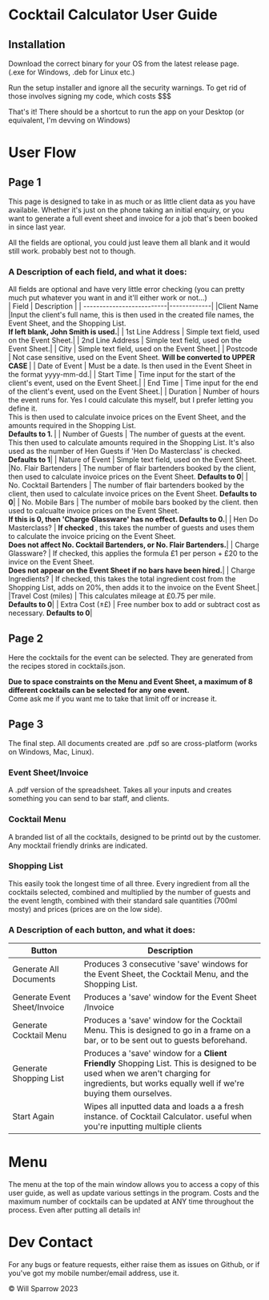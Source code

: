 # Cocktail Calculator User Guide #

## Installation ##
Download the correct binary for your OS from the latest release page.<br>
(.exe for Windows, .deb for Linux etc.)

Run the setup installer and ignore all the security warnings. To get rid of those involves signing my code, which costs $$$

That's it! There should be a shortcut to run the app on your Desktop (or equivalent, I'm devving on Windows)

# User Flow #
## Page 1 ##
This page is designed to take in as much or as little client data as you have available. Whether it's just on the phone taking an initial enquiry, or you want to generate a full event sheet and invoice for a job that's been booked in since last year.

All the fields are optional, you could just leave them all blank and it would still work. probably best not to though.

### A Description of each field, and what it does: ###

All fields are optional and have very little error checking (you can pretty much put whatever you want in and it'll either work or not...)
<br>
| Field                     | Description |
| --------------------------|-------------|
|Client Name                |Input the client's full name, this is then used in the created file names, the Event Sheet, and the Shopping List. <br><b>If left blank, John Smith is used.</b>|
| 1st Line Address          | Simple text field, used on the Event Sheet.|
| 2nd Line Address          | Simple text field, used on the Event Sheet.|
| City                      | Simple text field, used on the Event Sheet.|
| Postcode                  | Not case sensitive, used on the Event Sheet. <b> Will be converted to UPPER CASE </b>|
| Date of Event             | Must be a date. Is then used in the Event Sheet in the format yyyy-mm-dd.|
| Start Time                | Time input for the start of the client's event, used on the Event Sheet.|
| End Time                  | Time input for the end of the client's event, used on the Event Sheet.|
| Duration                  |  Number of hours the event runs for. Yes I could calculate this myself, but I prefer letting you define it.<br> This is then used to calculate invoice prices on the Event Sheet, and the amounts required in the Shopping List. <br> <b>Defaults to 1. </b>|
| Number of Guests         | The number of guests at the event.<br> This then used to calculate amounts required in the Shopping List. It's also used as the number of Hen Guests if 'Hen Do Masterclass' is checked.<br><b>Defaults to 1</b>|
| Nature of Event           | Simple text field, used on the Event Sheet.
|No. Flair Bartenders       | The number of flair bartenders booked by the client, then used to calculate invoice prices on the Event Sheet. <b> Defaults to 0</b>|
| No. Cocktail Bartenders   | The number of flair bartenders booked by the client, then used to calculate invoice prices on the Event Sheet. <b> Defaults to 0</b>|
| No. Mobile Bars            | The number of mobile bars booked by the client. then used to calcualte invoice prices on the Event Sheet. <br> <b>If this is 0, then 'Charge Glassware' has no effect. Defaults to 0.</b>|
| Hen Do Masterclass?       | <b>If checked </b>, this takes the number of guests and uses them to calculate the invoice pricing on the Event Sheet. <br><b>Does not affect No. Cocktail Bartenders, or No. Flair Bartenders.</b>|
| Charge Glassware?         | If checked, this applies the formula £1 per person + £20 to the invice on the Event Sheet. <br><b> Does not appear on the Event Sheet if no bars have been hired.</b>|
| Charge Ingredients?       | If checked, this takes the total ingredient cost from the Shopping List, adds on 20%, then adds it to the invoice on the Event Sheet.|
|Travel Cost (miles)        | This calculates mileage at £0.75 per mile. <br> <b>Defaults to 0</b>|
| Extra Cost (±£)           | Free number box to add or subtract cost as necessary. <b> Defaults to 0</b>|


## Page 2 ##

Here the cocktails for the event can be selected. They are generated from the recipes stored in cocktails.json.

<b>Due to space constraints on the Menu and Event Sheet, a maximum of 8 different cocktails can be selected for any one event.</b> <br>Come ask me if you want me to take that limit off or increase it. 

## Page 3 ##

The final step. All documents created are .pdf so are cross-platform (works on Windows, Mac, Linux). 

### Event Sheet/Invoice ###
A .pdf version of the spreadsheet. Takes all your inputs and creates something you can send to bar staff, and clients.

### Cocktail Menu ###
A branded list of all the cocktails, designed to be printd out by the customer. Any mocktail friendly drinks are indicated.

### Shopping List ###
This easily took the longest time of all three. Every ingredient from all the cocktails selected, combined and multiplied by the number of guests and the event length, combined with their standard sale quantities (700ml mosty) and prices (prices are on the low side).

### A Description of each button, and what it does: ###
| Button | Description|
| --- | --- |
|Generate All Documents | Produces 3 consecutive 'save' windows for the Event Sheet, the Cocktail Menu, and the Shopping List.|
| Generate Event Sheet/Invoice | Produces a 'save' window for the Event Sheet /Invoice|
| Generate Cocktail Menu | Produces a 'save' window for the Cocktail Menu. This is designed to go in a frame on a bar, or to be sent out to guests beforehand.|
| Generate Shopping List | Produces a 'save' window for a <b> Client Friendly </b> Shopping List. This is designed to be used when we aren't charging for ingredients, but works equally well if we're buying them ourselves.|
| Start Again|   Wipes all inputted data and loads a a fresh instance. of Cocktail Calculator. useful when you're inputting multiple clients|
# Menu #
The menu at the top of the main window allows you to access a copy of this user guide, as well as update various settings in the program. Costs and the maximum number of cocktails can be updated at ANY time throughout the process. Even after putting all details in!

# Dev Contact #

For any bugs or feature requests, either raise them as issues on Github, or if you've got my mobile number/email address, use it.

© Will Sparrow 2023
